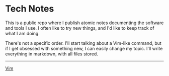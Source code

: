 # Tech Notes

This is a public repo where I publish atomic notes documenting the software and tools I use. I often like to try new things, and I'd like to keep track of what I am doing.

There's not a specific order. I'll start talking about a Vim-like command, but if I get obsessed with something new, I can easily change my topic. I'll write everything in markdown, with all files stored.

---

[Vim](notes/vim.md.md)

